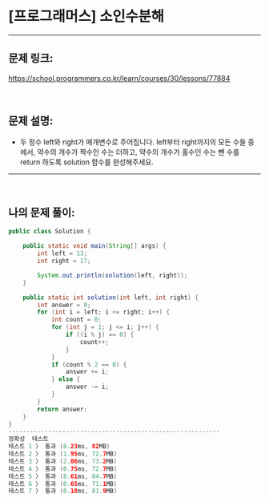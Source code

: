 # [프로그래머스] 소인수분해

---

## 문제 링크:

https://school.programmers.co.kr/learn/courses/30/lessons/77884

<br>

## 문제 설명:

- 두 정수 left와 right가 매개변수로 주어집니다. left부터 right까지의 모든 수들 중에서, 약수의 개수가 짝수인 수는 더하고, 약수의 개수가 홀수인 수는 뺀 수를 return 하도록 solution 함수를 완성해주세요.

---

<br>

## 나의 문제 풀이:

```java
public class Solution {

    public static void main(String[] args) {
        int left = 13;
        int right = 17;

        System.out.println(solution(left, right));
    }

    public static int solution(int left, int right) {
        int answer = 0;
        for (int i = left; i <= right; i++) {
            int count = 0;
            for (int j = 1; j <= i; j++) {
                if ((i % j) == 0) {
                    count++;
                }
            }
            if (count % 2 == 0) {
                answer += i;
            } else {
                answer -= i;
            }
        }
        return answer;
    }
}
-----------------------------------------------------------
정확성  테스트
테스트 1 〉	통과 (8.23ms, 82MB)
테스트 2 〉	통과 (1.95ms, 72.7MB)
테스트 3 〉	통과 (2.06ms, 73.2MB)
테스트 4 〉	통과 (0.75ms, 72.7MB)
테스트 5 〉	통과 (8.61ms, 84.7MB)
테스트 6 〉	통과 (0.65ms, 71.1MB)
테스트 7 〉	통과 (0.18ms, 81.9MB)
```
